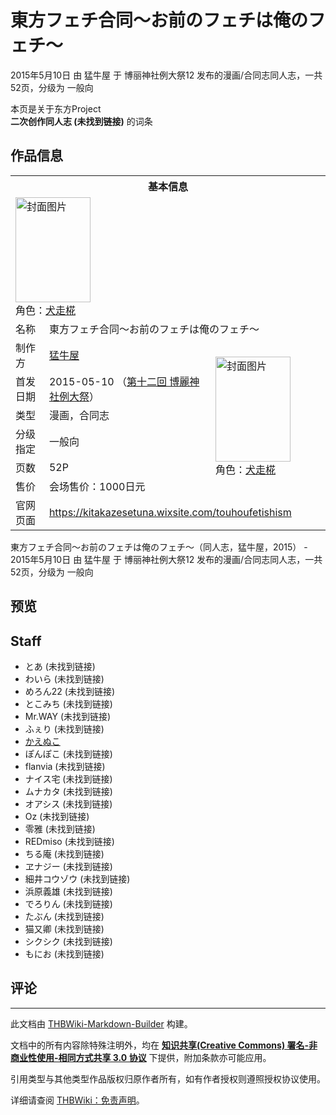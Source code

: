 # 東方フェチ合同～お前のフェチは俺のフェチ～

<!-- source html: G:\repos\THBWiki-Markdown-Builder\THBWikiMarkdown\Temp\main\e\e6\ns0%3A%E6%9D%B1%E6%96%B9%E3%83%95%E3%82%A7%E3%83%81%E5%90%88%E5%90%8C%EF%BD%9E%E3%81%8A%E5%89%8D%E3%81%AE%E3%83%95%E3%82%A7%E3%83%81%E3%81%AF%E4%BF%BA%E3%81%AE%E3%83%95%E3%82%A7%E3%83%81%EF%BD%9E.html -->

2015年5月10日 由 猛牛屋 于 博丽神社例大祭12 发布的漫画/合同志同人志，一共52页，分级为 一般向

本页是关于东方Project  
 **二次创作同人志 (未找到链接)** 的词条

## 作品信息

<table><tbody><tr><th colspan="3">基本信息</th></tr><tr><td class="cover-artwork-mobile" colspan="2"><a href="./文件-東方フェチ合同～お前のフェチは俺のフェチ～封面.png.md" class="image" title="封面图片"><img alt="封面图片" src="https://upload.thwiki.cc/thumb/a/a6/%E6%9D%B1%E6%96%B9%E3%83%95%E3%82%A7%E3%83%81%E5%90%88%E5%90%8C%EF%BD%9E%E3%81%8A%E5%89%8D%E3%81%AE%E3%83%95%E3%82%A7%E3%83%81%E3%81%AF%E4%BF%BA%E3%81%AE%E3%83%95%E3%82%A7%E3%83%81%EF%BD%9E%E5%B0%81%E9%9D%A2.png/120px-%E6%9D%B1%E6%96%B9%E3%83%95%E3%82%A7%E3%83%81%E5%90%88%E5%90%8C%EF%BD%9E%E3%81%8A%E5%89%8D%E3%81%AE%E3%83%95%E3%82%A7%E3%83%81%E3%81%AF%E4%BF%BA%E3%81%AE%E3%83%95%E3%82%A7%E3%83%81%EF%BD%9E%E5%B0%81%E9%9D%A2.png" decoding="async" loading="lazy" width="120" height="168" srcset="https://upload.thwiki.cc/thumb/a/a6/%E6%9D%B1%E6%96%B9%E3%83%95%E3%82%A7%E3%83%81%E5%90%88%E5%90%8C%EF%BD%9E%E3%81%8A%E5%89%8D%E3%81%AE%E3%83%95%E3%82%A7%E3%83%81%E3%81%AF%E4%BF%BA%E3%81%AE%E3%83%95%E3%82%A7%E3%83%81%EF%BD%9E%E5%B0%81%E9%9D%A2.png/180px-%E6%9D%B1%E6%96%B9%E3%83%95%E3%82%A7%E3%83%81%E5%90%88%E5%90%8C%EF%BD%9E%E3%81%8A%E5%89%8D%E3%81%AE%E3%83%95%E3%82%A7%E3%83%81%E3%81%AF%E4%BF%BA%E3%81%AE%E3%83%95%E3%82%A7%E3%83%81%EF%BD%9E%E5%B0%81%E9%9D%A2.png 1.5x, https://upload.thwiki.cc/thumb/a/a6/%E6%9D%B1%E6%96%B9%E3%83%95%E3%82%A7%E3%83%81%E5%90%88%E5%90%8C%EF%BD%9E%E3%81%8A%E5%89%8D%E3%81%AE%E3%83%95%E3%82%A7%E3%83%81%E3%81%AF%E4%BF%BA%E3%81%AE%E3%83%95%E3%82%A7%E3%83%81%EF%BD%9E%E5%B0%81%E9%9D%A2.png/240px-%E6%9D%B1%E6%96%B9%E3%83%95%E3%82%A7%E3%83%81%E5%90%88%E5%90%8C%EF%BD%9E%E3%81%8A%E5%89%8D%E3%81%AE%E3%83%95%E3%82%A7%E3%83%81%E3%81%AF%E4%BF%BA%E3%81%AE%E3%83%95%E3%82%A7%E3%83%81%EF%BD%9E%E5%B0%81%E9%9D%A2.png 2x" data-file-width="2591" data-file-height="3624"></a><div class="cover-char">角色：<a href="./犬走椛.md" title="犬走椛">犬走椛</a></div></td>
</tr><tr><td class="label">名称</td><td colspan="2"> 東方フェチ合同～お前のフェチは俺のフェチ～ </td></tr><tr><td class="label">制作方</td><td><a href="./猛牛屋.md" title="猛牛屋">猛牛屋</a></td><td class="cover-artwork" rowspan="6" style="min-width:168px;"><a href="./文件-東方フェチ合同～お前のフェチは俺のフェチ～封面.png.md" class="image" title="封面图片"><img alt="封面图片" src="https://upload.thwiki.cc/thumb/a/a6/%E6%9D%B1%E6%96%B9%E3%83%95%E3%82%A7%E3%83%81%E5%90%88%E5%90%8C%EF%BD%9E%E3%81%8A%E5%89%8D%E3%81%AE%E3%83%95%E3%82%A7%E3%83%81%E3%81%AF%E4%BF%BA%E3%81%AE%E3%83%95%E3%82%A7%E3%83%81%EF%BD%9E%E5%B0%81%E9%9D%A2.png/120px-%E6%9D%B1%E6%96%B9%E3%83%95%E3%82%A7%E3%83%81%E5%90%88%E5%90%8C%EF%BD%9E%E3%81%8A%E5%89%8D%E3%81%AE%E3%83%95%E3%82%A7%E3%83%81%E3%81%AF%E4%BF%BA%E3%81%AE%E3%83%95%E3%82%A7%E3%83%81%EF%BD%9E%E5%B0%81%E9%9D%A2.png" decoding="async" loading="lazy" width="120" height="168" srcset="https://upload.thwiki.cc/thumb/a/a6/%E6%9D%B1%E6%96%B9%E3%83%95%E3%82%A7%E3%83%81%E5%90%88%E5%90%8C%EF%BD%9E%E3%81%8A%E5%89%8D%E3%81%AE%E3%83%95%E3%82%A7%E3%83%81%E3%81%AF%E4%BF%BA%E3%81%AE%E3%83%95%E3%82%A7%E3%83%81%EF%BD%9E%E5%B0%81%E9%9D%A2.png/180px-%E6%9D%B1%E6%96%B9%E3%83%95%E3%82%A7%E3%83%81%E5%90%88%E5%90%8C%EF%BD%9E%E3%81%8A%E5%89%8D%E3%81%AE%E3%83%95%E3%82%A7%E3%83%81%E3%81%AF%E4%BF%BA%E3%81%AE%E3%83%95%E3%82%A7%E3%83%81%EF%BD%9E%E5%B0%81%E9%9D%A2.png 1.5x, https://upload.thwiki.cc/thumb/a/a6/%E6%9D%B1%E6%96%B9%E3%83%95%E3%82%A7%E3%83%81%E5%90%88%E5%90%8C%EF%BD%9E%E3%81%8A%E5%89%8D%E3%81%AE%E3%83%95%E3%82%A7%E3%83%81%E3%81%AF%E4%BF%BA%E3%81%AE%E3%83%95%E3%82%A7%E3%83%81%EF%BD%9E%E5%B0%81%E9%9D%A2.png/240px-%E6%9D%B1%E6%96%B9%E3%83%95%E3%82%A7%E3%83%81%E5%90%88%E5%90%8C%EF%BD%9E%E3%81%8A%E5%89%8D%E3%81%AE%E3%83%95%E3%82%A7%E3%83%81%E3%81%AF%E4%BF%BA%E3%81%AE%E3%83%95%E3%82%A7%E3%83%81%EF%BD%9E%E5%B0%81%E9%9D%A2.png 2x" data-file-width="2591" data-file-height="3624"></a><div class="cover-char">角色：<a href="./犬走椛.md" title="犬走椛">犬走椛</a></div></td>
</tr><tr><td class="label">首发日期</td><td>2015-05-10&#160;（<a href="/展会作品列表?e=%E5%8D%9A%E4%B8%BD%E7%A5%9E%E7%A4%BE%E4%BE%8B%E5%A4%A7%E7%A5%AD%2312">第十二回 博麗神社例大祭</a>）</td></tr><tr><td class="label">类型</td><td>漫画，合同志</td></tr><tr><td class="label">分级指定</td><td>一般向</td></tr><tr><td class="label">页数</td><td>52P</td></tr><tr><td class="label">售价</td><td>会场售价：1000日元</td></tr>
<tr><td class="label">官网页面</td><td colspan="2"><a rel="nofollow" class="external free" href="https://kitakazesetuna.wixsite.com/touhoufetishism">https://kitakazesetuna.wixsite.com/touhoufetishism</a></td></tr></tbody></table>

東方フェチ合同～お前のフェチは俺のフェチ～（同人志，猛牛屋，2015） - 2015年5月10日 由 猛牛屋 于 博丽神社例大祭12 发布的漫画/合同志同人志，一共52页，分级为 一般向

## 预览

## Staff
- とあ (未找到链接)
- わいら (未找到链接)
- めろん22 (未找到链接)
- とこみち (未找到链接)
- Mr.WAY (未找到链接)
- ふぇり (未找到链接)
- [かえぬこ](./かえぬこ（视频）.md)
- ぽんぽこ (未找到链接)
- flanvia (未找到链接)
- ナイス宅 (未找到链接)
- ムナカタ (未找到链接)
- オアシス (未找到链接)
- Oz (未找到链接)
- 零雅 (未找到链接)
- REDmiso (未找到链接)
- ちる庵 (未找到链接)
- ヱナジー (未找到链接)
- 細井コウゾウ (未找到链接)
- 浜原義雄 (未找到链接)
- でろりん (未找到链接)
- たぶん (未找到链接)
- 猫又卿 (未找到链接)
- シクシク (未找到链接)
- もにお (未找到链接)


## 评论




---

此文档由 [THBWiki-Markdown-Builder](https://github.com/Delsin-Yu/THBWiki-Markdown-Builder) 构建。

文档中的所有内容除特殊注明外，均在 [**知识共享(Creative Commons) 署名-非商业性使用-相同方式共享 3.0 协议**](https://creativecommons.org/licenses/by-sa/3.0/deed.zh-hans) 下提供，附加条款亦可能应用。

引用类型与其他类型作品版权归原作者所有，如有作者授权则遵照授权协议使用。

详细请查阅 [THBWiki：免责声明](https://thbwiki.cc/THBWiki:%E5%85%8D%E8%B4%A3%E5%A3%B0%E6%98%8E)。

